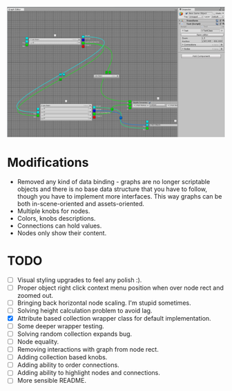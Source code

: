 ﻿![Example](Example.png)

# Modifications

* Removed any kind of data binding - graphs are no longer scriptable objects and there is no base data structure that you have to follow, though you have to implement more interfaces. This way graphs can be both in-scene-oriented and assets-oriented.
* Multiple knobs for nodes.
* Colors, knobs descriptions.
* Connections can hold values.
* Nodes only show their content.

# TODO

- [ ] Visual styling upgrades to feel any polish :).
- [ ] Proper object right click context menu position when over node rect and zoomed out.
- [ ] Bringing back horizontal node scaling. I'm stupid sometimes.
- [ ] Solving height calculation problem to avoid lag.
- [x] Attribute based collection wrapper class for default implementation.
- [ ] Some deeper wrapper testing.
- [ ] Solving random collection expands bug.
- [ ] Node equality.
- [ ] Removing interactions with graph from node rect.
- [ ] Adding collection based knobs.
- [ ] Adding ability to order connections.
- [ ] Adding ability to highlight nodes and connections.
- [ ] More sensible README.
